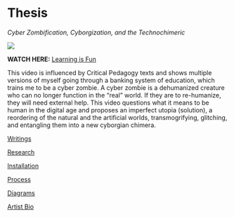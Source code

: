 # Thesis
_Cyber Zombification, Cyborgization, and the Technochimeric_

![]({{site.baseurl}}//Education.png)


**WATCH HERE:** [Learning is Fun](https://youtu.be/_1-43Bd7kPM)

This video is influenced by Critical Pedagogy texts and shows multiple versions of myself going through a banking system of education, which trains me to be a cyber zombie. A cyber zombie is a dehumanized creature who can no longer function in the “real” world. If they are to re-humanize, they will need external help. This video questions what it means to be human in the digital age and proposes an imperfect utopia (solution), a reordering of the natural and the artificial worlds, transmogrifying, glitching, and entangling them into a new cyborgian chimera.

[Writings](Writings.md)

[Research](Research.md)

[Installation](Installation.md)

[Process](Process.md)

[Diagrams](diagrams.md)

[Artist Bio](artistbio.md)
